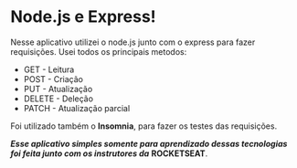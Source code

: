 # Node.js e Express!

Nesse aplicativo utilizei o node.js junto com o express para fazer requisições.
Usei todos os principais metodos:

- GET - Leitura
- POST - Criação
- PUT - Atualização
- DELETE - Deleção
- PATCH - Atualização parcial

Foi utilizado também o **Insomnia**, para fazer os testes das requisições.

**_Esse aplicativo simples somente para aprendizado dessas tecnologias foi feita junto com os instrutores da_** **ROCKETSEAT**.
